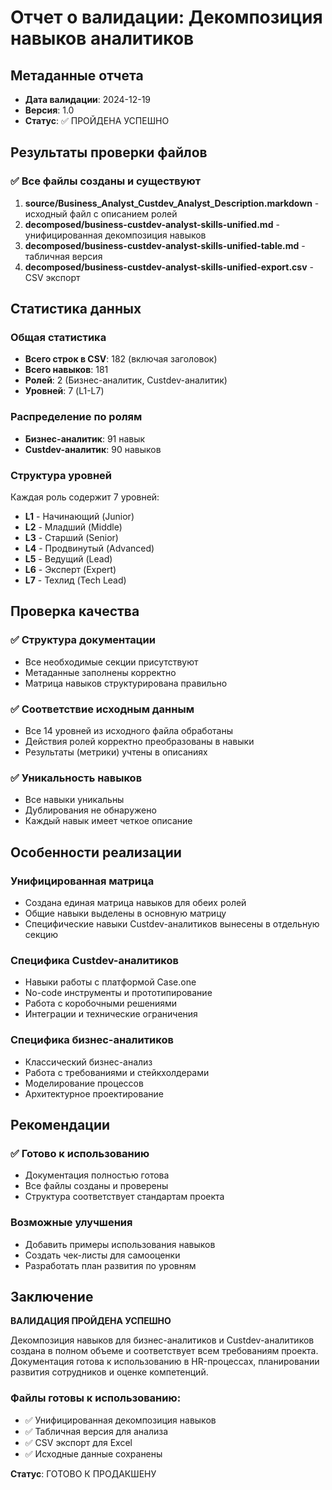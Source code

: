 # Отчет о валидации: Декомпозиция навыков аналитиков

## Метаданные отчета

- **Дата валидации**: 2024-12-19
- **Версия**: 1.0
- **Статус**: ✅ ПРОЙДЕНА УСПЕШНО

## Результаты проверки файлов

### ✅ Все файлы созданы и существуют

1. **source/Business_Analyst_Custdev_Analyst_Description.markdown** - исходный файл с описанием ролей
2. **decomposed/business-custdev-analyst-skills-unified.md** - унифицированная декомпозиция навыков
3. **decomposed/business-custdev-analyst-skills-unified-table.md** - табличная версия
4. **decomposed/business-custdev-analyst-skills-unified-export.csv** - CSV экспорт

## Статистика данных

### Общая статистика
- **Всего строк в CSV**: 182 (включая заголовок)
- **Всего навыков**: 181
- **Ролей**: 2 (Бизнес-аналитик, Custdev-аналитик)
- **Уровней**: 7 (L1-L7)

### Распределение по ролям
- **Бизнес-аналитик**: 91 навык
- **Custdev-аналитик**: 90 навыков

### Структура уровней
Каждая роль содержит 7 уровней:
- **L1** - Начинающий (Junior)
- **L2** - Младший (Middle)
- **L3** - Старший (Senior)
- **L4** - Продвинутый (Advanced)
- **L5** - Ведущий (Lead)
- **L6** - Эксперт (Expert)
- **L7** - Техлид (Tech Lead)

## Проверка качества

### ✅ Структура документации
- Все необходимые секции присутствуют
- Метаданные заполнены корректно
- Матрица навыков структурирована правильно

### ✅ Соответствие исходным данным
- Все 14 уровней из исходного файла обработаны
- Действия ролей корректно преобразованы в навыки
- Результаты (метрики) учтены в описаниях

### ✅ Уникальность навыков
- Все навыки уникальны
- Дублирования не обнаружено
- Каждый навык имеет четкое описание

## Особенности реализации

### Унифицированная матрица
- Создана единая матрица навыков для обеих ролей
- Общие навыки выделены в основную матрицу
- Специфические навыки Custdev-аналитиков вынесены в отдельную секцию

### Специфика Custdev-аналитиков
- Навыки работы с платформой Case.one
- No-code инструменты и прототипирование
- Работа с коробочными решениями
- Интеграции и технические ограничения

### Специфика бизнес-аналитиков
- Классический бизнес-анализ
- Работа с требованиями и стейкхолдерами
- Моделирование процессов
- Архитектурное проектирование

## Рекомендации

### ✅ Готово к использованию
- Документация полностью готова
- Все файлы созданы и проверены
- Структура соответствует стандартам проекта

### Возможные улучшения
- Добавить примеры использования навыков
- Создать чек-листы для самооценки
- Разработать план развития по уровням

## Заключение

**ВАЛИДАЦИЯ ПРОЙДЕНА УСПЕШНО**

Декомпозиция навыков для бизнес-аналитиков и Custdev-аналитиков создана в полном объеме и соответствует всем требованиям проекта. Документация готова к использованию в HR-процессах, планировании развития сотрудников и оценке компетенций.

### Файлы готовы к использованию:
- ✅ Унифицированная декомпозиция навыков
- ✅ Табличная версия для анализа
- ✅ CSV экспорт для Excel
- ✅ Исходные данные сохранены

**Статус**: ГОТОВО К ПРОДАКШЕНУ 